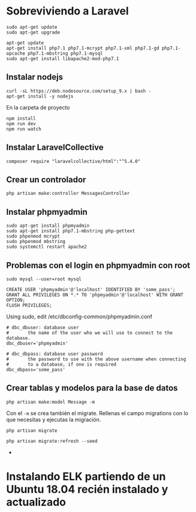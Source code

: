 # Sobreviviendo a Laravel

```
sudo apt-get update
sudo apt-get upgrade

apt-get update
apt-get install php7.1 php7.1-mcrypt php7.1-xml php7.1-gd php7.1-opcache php7.1-mbstring php7.1-mysql
sudo apt-get install libapache2-mod-php7.1
```

## Instalar nodejs

````
curl -sL https://deb.nodesource.com/setup_9.x | bash -
apt-get install -y nodejs
````

En la carpeta de proyecto

````
npm install
npm run dev
npm run watch
````

## Instalar LaravelCollective

```
composer require "laravelcollective/html":"^5.4.0"
```

## Crear un controlador

```
php artisan make:controller MessagesController
```

## Instalar phpmyadmin

```
sudo apt-get install phpmyadmin
sudo apt-get install php7.1-mbstring php-gettext
sudo phpenmod mcrypt
sudo phpenmod mbstring
sudo systemctl restart apache2
```

## Problemas con el login en phpmyadmin con root

```
sudo mysql --user=root mysql

CREATE USER 'phpmyadmin'@'localhost' IDENTIFIED BY 'some_pass';
GRANT ALL PRIVILEGES ON *.* TO 'phpmyadmin'@'localhost' WITH GRANT OPTION;
FLUSH PRIVILEGES;
```

Using sudo, edit /etc/dbconfig-common/phpmyadmin.conf

```
# dbc_dbuser: database user
#       the name of the user who we will use to connect to the database.
dbc_dbuser='phpmyadmin'

# dbc_dbpass: database user password
#       the password to use with the above username when connecting
#       to a database, if one is required
dbc_dbpass='some_pass'
```

## Crear tablas y modelos para la base de datos

```
php artisan make:model Message -m
```

Con el `-m` se crea también el migrate. Rellenas el campo migrations con lo que necesitas y ejecutas la migración.

```
php artisan migrate
```

```
php artisan migrate:refresh --seed
```

-

# Instalando ELK partiendo de un Ubuntu 18.04 recién instalado y actualizado
